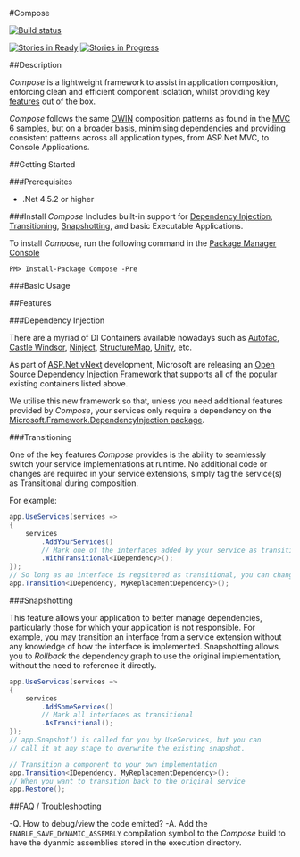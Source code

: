 #Compose

[![Build status](https://ci.appveyor.com/api/projects/status/2a52f9nlucas0jsn?svg=true)](https://ci.appveyor.com/project/Smudge202/compose)

[![Stories in Ready](https://badge.waffle.io/smudge202/compose.png?label=ready&title=Ready)](http://waffle.io/smudge202/compose) [![Stories in Progress](https://badge.waffle.io/smudge202/compose.png?label=in%20progress&title=In%20Progress)](http://waffle.io/smudge202/compose)

##<a name="description"></a>Description

_Compose_ is a lightweight framework to assist in application composition, enforcing clean and efficient component isolation, whilst providing key [features](#features) out of the box.

_Compose_ follows the same [OWIN] composition patterns as found in the [MVC 6 samples], but on a broader basis, minimising dependencies and providing consistent patterns across all application types, from ASP.Net MVC, to Console Applications.

##<a name="getting-started"></a>Getting Started

###Prerequisites

- .Net 4.5.2 or higher

###Install _Compose_
Includes built-in support for [Dependency Injection](#di), [Transitioning](#transitioning), [Snapshotting](#snapshotting), and basic Executable Applications.

To install _Compose_, run the following command in the [Package Manager Console]

```PS
PM> Install-Package Compose -Pre
```

###Basic Usage

##<a name="features"></a>Features

###<a name="di"></a>Dependency Injection

There are a myriad of DI Containers available nowadays such as [Autofac], [Castle Windsor], [Ninject], [StructureMap], [Unity], etc.

As part of [ASP.Net vNext] development, Microsoft are releasing an [Open Source Dependency Injection Framework] that supports all of the popular existing containers listed above.

We utilise this new framework so that, unless you need additional features provided by _Compose_, your services only require a dependency on the [Microsoft.Framework.DependencyInjection package].

###<a name="transitioning"></a>Transitioning

One of the key features _Compose_ provides is the ability to seamlessly switch your service implementations at runtime.  No additional code or changes are required in your service extensions, simply tag the service(s) as Transitional during composition.

For example:

```C#
app.UseServices(services => 
{
	services
		.AddYourServices()
		// Mark one of the interfaces added by your service as transitional
		.WithTransitional<IDependency>();
});
// So long as an interface is regsitered as transitional, you can change it at any stage using
app.Transition<IDependency, MyReplacementDependency>();
```

###<a name="snapshotting"></a>Snapshotting

This feature allows your application to better manage dependencies, particularly those for which your application is not responsible.  For example, you may transition an interface from a service extension without any knowledge of how the interface is implemented.  Snapshotting allows you to _Rollback_ the dependency graph to use the original implementation, without the need to reference it directly.

```C#
app.UseServices(services =>
{
	services
		.AddSomeServices()
		// Mark all interfaces as transitional
		.AsTransitional();
});
// app.Snapshot() is called for you by UseServices, but you can
// call it at any stage to overwrite the existing snapshot.

// Transition a component to your own implementation
app.Transition<IDependency, MyReplacementDependency>();
// When you want to transition back to the original service
app.Restore(); 
```

##FAQ / Troubleshooting

-Q. How to debug/view the code emitted?
-A. Add the `ENABLE_SAVE_DYNAMIC_ASSEMBLY` compilation symbol to the _Compose_ build to have the dyanmic assemblies stored in the execution directory.

  [OWIN]: http://owin.org/
  [MVC 6 samples]: https://github.com/aspnet/Mvc/blob/dev/samples/MvcSample.Web/Startup.cs
  [Autofac]: http://autofac.org
  [Ninject]: http://www.ninject.org
  [StructureMap]: http://structuremap.net
  [Unity]: http://unity.codeplex.com
  [Castle Windsor]: http://docs.castleproject.org/Windsor.MainPage.ashx
  [ASP.Net vNext]: http://www.asp.net/vnext
  [Open Source Dependency Injection Framework]: https://github.com/aspnet/DependencyInjection
  [Microsoft.Framework.DependencyInjection package]: http://www.nuget.org/packages/microsoft.framework.dependencyinjection
  [Package Manager Console]: http://docs.nuget.org/consume/package-manager-console
